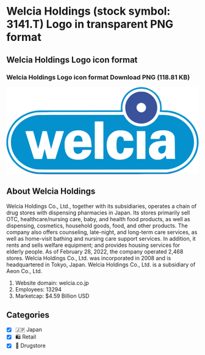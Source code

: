 # Welcia Holdings (stock symbol: 3141.T) Logo in transparent PNG format

## Welcia Holdings Logo icon format

### Welcia Holdings Logo icon format Download PNG (118.81 KB)

![Welcia Holdings Logo icon format Download PNG (118.81 KB)](/img/orig/3141.T-f5c25e98.png)

## About Welcia Holdings

Welcia Holdings Co., Ltd., together with its subsidiaries, operates a chain of drug stores with dispensing pharmacies in Japan. Its stores primarily sell OTC, healthcare/nursing care, baby, and health food products, as well as dispensing, cosmetics, household goods, food, and other products. The company also offers counseling, late-night, and long-term care services, as well as home-visit bathing and nursing care support services. In addition, it rents and sells welfare equipment; and provides housing services for elderly people. As of February 28, 2022, the company operated 2,468 stores. Welcia Holdings Co., Ltd. was incorporated in 2008 and is headquartered in Tokyo, Japan. Welcia Holdings Co., Ltd. is a subsidiary of Aeon Co., Ltd.

1. Website domain: welcia.co.jp
2. Employees: 13294
3. Marketcap: $4.59 Billion USD


## Categories
- [x] 🇯🇵 Japan
- [x] 🛍️ Retail
- [x] 💊 Drugstore
